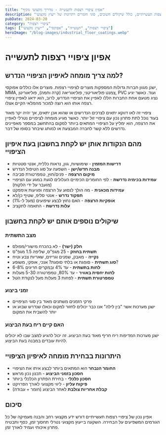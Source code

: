 ```yaml
---
title: "אפיון ציפויי רצפות לתעשייה - מדריך מקצועי מקיף"
description: "מדריך מקצועי לאפיון ציפויי רצפות תעשייתיים, כולל שיקולים חשובים, סוגי חומרים ויתרונות של ייעוץ מקצועי"
pubDate: 2024-03-20
category: "ציפויי רצפות"
tags: ["ציפויי רצפות", "תעשייה", "אפוקסי", "ייעוץ מקצועי"]
heroImage: "/blog-images/industrial_floor_coatings.webp"
---
```


# אפיון ציפויי רצפות לתעשייה

## למה צריך מומחה לאיפיון הציפויי הנדרש?

ישנן מגוון חברות גדולות המספקות מוצרים לציפויי רצפות. מוצרים אלו כוללים אפוקסי, MMA, צמנט פוליאוריטני, פוליאוריאה (קרה וחמה), פוליאוריטן, PVC ועוד. כאשר יגיע נציג מטעם אחת החברות הללו לאפיין את הציפויי הנדרש, לרוב, הוא ידאג לאפיין ציפויי רצפה אותו הוא רוצה למכור מהמלאי הקיים אצלו.

ציפויי זה לאו דווקא יתאים לצרכים הנדרשים או שהוא אכן יתאים, אך יהיה יקר מאוד בעוד נוכל לתת פתרון נכון עם ציפויי זול יותר. כאשר מגיע מומחה לציפויים נטרלי לאפיין את הרצפה, הוא ימליץ על הציפויי המתאים ביותר למקום בהתחשב במספר מאפיינים נדרשים ללא קשר לחברה המבצעת או למותג שיבחר בסופו של דבר.

## מהם הנקודות אותן יש לקחת בחשבון בעת איפיון הציפויי

- **דרישות המזמין** - שימושיות, גוון, נראות כללית, אנטי סטטיות
- **מבנה חדש/ישן** - השפעה על סוג הטיפול הנדרש
- **מיקום הרצפה** - פנים/חוץ, טמפרטורת סביבה
- **עמידות בכימיה נדרשת** - לפי החומרים הכימיים העלולים לגעת במגע עם הציפויי (מועבר על ידי הלקוח)
- **עמידות מכאנית** - מה הולך לנסוע על הרצפה ופגיעות אימפקט
- **תפקוד נדרש** - אנטי סליפ, שטיף כן/לא
- **אופקיות הרצפה** - האם נחוץ לבצע שיפועים (מעל ל-1%)
- **עלות נדרשת** - התאמה לתקציב

## שיקולים נוספים אותם יש לקחת בחשבון

### מצב התשתית

- **חלק (ישר)** - לא בהכרח מישורי/מפולס
- **תשתית בחוזק** - 25 מגפ"ס, שליפה 1.5 מגפ"ס
- **נקייה** - מאבק, שמנים וגריזים, שאריות צבע וטיח
- **סוג תשתית** - סופגת או בלתי סופגת? אנכי, אופקי, משופע?
- **לחות בתשתית** - עד 4% ובמקרים חריגים 6-8%
- **לחות יחסית באוויר** - עד 80%, טמפרטורה 5-30 מעלות
- **טמפרטורת תשתית** - לפחות 3 מעלות מעל לנקודת הטל

### זמני ביצוע

- פרקי הזמנים משתנים מאוד בין סוגי הציפויים
- ישנן מערכות אשר "בין לילה" אנו כבר יכולים לחזור למקום וכאלו שנדרש שבוע או יותר להשבית את המקום

### האם קיים ריח בעת הביצוע

ישנן מערכות המדיפות ריח חריף מאוד בעת הביצוע. זה יכול להגיע למצב שבו לא יכולים להיות עובדים במבנה בעת הביצוע.

## היתרונות בבחירת מומחה לאיפיון הציפויי

- **החומר הנבחר** הוא המתאים ביותר לבצע איתו את הציפויי
- **חסכון בזמני הביצוע** - תכנון נכון מראש
- **חסכון כלכלי** - בחירת הפתרון הכלכלי ביותר
- **פיקוח עליון** - ליווי מקצועי לאורך הפרויקט
- **קבלת אחריות צולבת** לאחר הביצוע (חומר + עבודה)

## סיכום

אפיון נכון של ציפויי רצפות תעשייתיים דורש ידע מקצועי רחב והבנה מעמיקה של כל הגורמים המשפיעים על הבחירה. השקעה בייעוץ מקצועי נטרלי תחסוך זמן, כסף ותבטיח פתרון איכותי ועמיד לאורך זמן.

